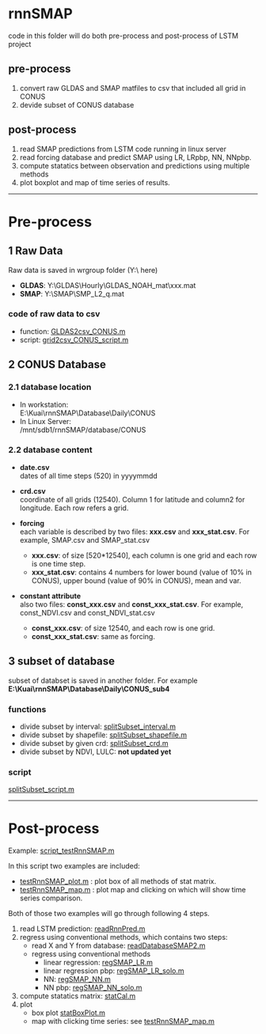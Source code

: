 # rnnSMAP
code in this folder will do both pre-process and post-process of LSTM project
## pre-process
1. convert raw GLDAS and SMAP matfiles to csv that included all grid in CONUS
2. devide subset of CONUS database

## post-process
1. read SMAP predictions from LSTM code running in linux server
2. read forcing database and predict SMAP using LR, LRpbp, NN, NNpbp.
3. compute statatics between observation and predictions using multiple methods
4. plot boxplot and map of time series of results. 
***

# Pre-process
## 1 Raw Data
Raw data is saved in wrgroup folder (Y:\ here)
- **GLDAS**: Y:\GLDAS\Hourly\GLDAS_NOAH_mat\xxx.mat
- **SMAP**: Y:\SMAP\SMP_L2_q.mat
### code of raw data to csv
- function: [GLDAS2csv_CONUS.m](./GLDAS2csv_CONUS.m)
- script: [grid2csv_CONUS_script.m](./grid2csv_CONUS_script.m)

## 2 CONUS Database 
### 2.1 database location
- In workstation:\
E:\Kuai\rnnSMAP\Database\Daily\CONUS
- In Linux Server:\
/mnt/sdb1/rnnSMAP/database/CONUS
### 2.2 database content
* **date.csv**\
dates of all time steps (520) in yyyymmdd

* **crd.csv**\
coordinate of all grids (12540). Column 1 for latitude and column2 for longitude. Each row refers a grid.

* **forcing**\
each variable is described by two files: **xxx.csv** and **xxx_stat.csv**. For example, SMAP.csv and SMAP_stat.csv
	- **xxx.csv**: of size [520*12540], each column is one grid and each row is one time step.
	- **xxx_stat.csv**: contains 4 numbers for lower bound (value of 10% in CONUS), upper bound (value of 90% in CONUS), mean and var. 
* **constant attribute**\
also two files: **const_xxx.csv** and **const_xxx_stat.csv**. For example, const_NDVI.csv and const_NDVI_stat.csv
	- **const_xxx.csv**: of size 12540, and each row is one grid.
	- **const_xxx_stat.csv**: same as forcing. 
## 3 subset of database
subset of databset is saved in another folder. For example **E:\Kuai\rnnSMAP\Database\Daily\CONUS_sub4**
### functions
- divide subset by interval: [splitSubset_interval.m](./splitSubset_interval.m)
- divide subset by shapefile: [splitSubset_shapefile.m](./splitSubset_shapefile.m)
- divide subset by given crd: [splitSubset_crd.m](./splitSubset_crd.m)
- divide subset by NDVI, LULC: **not updated yet**
### script 
[splitSubset_script.m](./splitSubset_script.m)

***

# Post-process
Example:  [script_testRnnSMAP.m](./script_testRnnSMAP.m) 

In this script two examples are included:
* [testRnnSMAP_plot.m](./testRnnSMAP_plot.m) : plot box of all methods of stat matrix.
* [testRnnSMAP_map.m](./testRnnSMAP_map.m) : plot map and clicking on which will show time series comparison.

Both of those two examples will go through following 4 steps.

1. read LSTM prediction: [readRnnPred.m](./readRnnPred.m)
2. regress using conventional methods, which contains two steps:
	- read X and Y from database: [readDatabaseSMAP2.m](./readDatabaseSMAP2.m)
    - regress using conventional methods
    	- linear regression: [regSMAP_LR.m](./regSMAP_LR.m)
		- linear regression pbp: [regSMAP_LR_solo.m](./regSMAP_LR_solo.m)
		- NN: [regSMAP_NN.m](./regSMAP_NN.m)
		- NN pbp: [regSMAP_NN_solo.m](./regSMAP_NN_solo.m)
3. compute statatics matrix: [statCal.m](./statCal.m)
4. plot
	* box plot [statBoxPlot.m](./statBoxPlot.m)
	* map with clicking time series: see [testRnnSMAP_map.m](./testRnnSMAP_map.m) 

